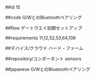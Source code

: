 ##id
15

##code
G/WとのBluetoothペアリング

##flow
ゲートウエイ初期セットアップ

##requirements
11,12,52,53,64,108

##デバイス/クラウド
ハード・ファーム

##repository/コンポーネント
sensors

##japanese
G/WとのBluetoothペアリング

